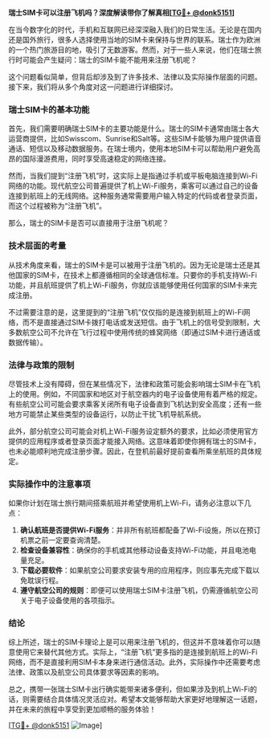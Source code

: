 **瑞士SIM卡可以注册飞机吗？深度解读带你了解真相[[TG💪+ @donk5151](https://t.me/s/donk5151)]**

在当今数字化的时代，手机和互联网已经深深融入我们的日常生活。无论是在国内还是国外旅行，很多人选择使用当地的SIM卡来保持与世界的联系。瑞士作为欧洲的一个热门旅游目的地，吸引了无数游客。然而，对于一些人来说，他们在瑞士旅行时可能会产生疑问：瑞士的SIM卡能不能用来注册飞机呢？

这个问题看似简单，但背后却涉及到了许多技术、法律以及实际操作层面的问题。接下来，我们将从多个角度对这一问题进行详细探讨。

### 瑞士SIM卡的基本功能

首先，我们需要明确瑞士SIM卡的主要功能是什么。瑞士的SIM卡通常由瑞士各大运营商提供，比如Swisscom、Sunrise和Salt等。这些SIM卡能够为用户提供语音通话、短信以及移动数据服务。在瑞士境内，使用本地SIM卡可以帮助用户避免高昂的国际漫游费用，同时享受高速稳定的网络连接。

然而，当我们提到“注册飞机”时，这实际上是指通过手机或平板电脑连接到Wi-Fi网络的功能。现代航空公司普遍提供了机上Wi-Fi服务，乘客可以通过自己的设备连接到航班上的无线网络。这种服务通常需要用户输入特定的代码或者登录页面，而这个过程被称为“注册飞机”。

那么，瑞士的SIM卡是否可以直接用于注册飞机呢？

### 技术层面的考量

从技术角度来看，瑞士的SIM卡是可以被用于注册飞机的。因为无论是瑞士还是其他国家的SIM卡，在技术上都遵循相同的全球通信标准。只要你的手机支持Wi-Fi功能，并且航班提供了机上Wi-Fi服务，你就应该能够使用任何国家的SIM卡来完成注册。

不过需要注意的是，这里提到的“注册飞机”仅仅指的是连接到航班上的Wi-Fi网络，而不是直接通过SIM卡拨打电话或发送短信。由于飞机上的信号受到限制，大多数航空公司不允许在飞行过程中使用传统的蜂窝网络（即通过SIM卡进行通话或数据传输）。

### 法律与政策的限制

尽管技术上没有障碍，但在某些情况下，法律和政策可能会影响瑞士SIM卡在飞机上的使用。例如，不同国家和地区对于航空器内的电子设备使用有着严格的规定。有些航空公司可能会要求乘客关闭所有电子设备直到飞机达到安全高度；还有一些地方可能禁止某些类型的设备运行，以防止干扰飞机导航系统。

此外，部分航空公司可能会对机上Wi-Fi服务设定额外的要求，比如必须使用官方提供的应用程序或者登录页面才能接入网络。这意味着即使你拥有瑞士的SIM卡，也未必能顺利地完成注册步骤。因此，在登机前最好提前查看所乘坐航班的具体规定。

### 实际操作中的注意事项

如果你计划在瑞士旅行期间搭乘航班并希望使用机上Wi-Fi，请务必注意以下几点：

1. **确认航班是否提供Wi-Fi服务**：并非所有航班都配备了Wi-Fi设施，所以在预订机票之前一定要查询清楚。
2. **检查设备兼容性**：确保你的手机或其他移动设备支持Wi-Fi功能，并且电池电量充足。
3. **下载必要软件**：如果航空公司要求安装专用的应用程序，则应事先完成下载以免耽误行程。
4. **遵守航空公司的规则**：即便可以使用瑞士SIM卡注册飞机，仍需遵循航空公司关于电子设备使用的各项指示。

### 结论

综上所述，瑞士的SIM卡理论上是可以用来注册飞机的，但这并不意味着你可以随意使用它来替代其他方式。实际上，“注册飞机”更多指的是连接到航班上的Wi-Fi网络，而不是直接利用SIM卡本身来进行通信活动。此外，实际操作中还需要考虑法律、政策以及航空公司具体要求等因素的影响。

总之，携带一张瑞士SIM卡出行确实能带来诸多便利，但如果涉及到机上Wi-Fi的话，则需要结合具体情况灵活应对。希望本文能够帮助大家更好地理解这一话题，并在未来的旅程中享受到更加顺畅的服务体验！

[[TG💪+ @donk5151](https://t.me/s/donk5151) ![Image](https://i.postimg.cc/rwNCRYN7/Snipaste-2025-04-30-17-27-05.png)]
